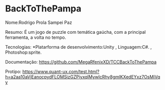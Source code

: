 # BackToThePampa
Nome:Rodrigo Prola Sampei Paz

Resumo:
É um jogo de puzzle com temática gaúcha, com a principal ferramenta, a volta no tempo.

Tecnologias:
*Platarforma de desenvolvimento:Unity
, Linguagem:C#.
, Photoshop:sprite.

Documentação:
https://github.com/MegaRfenixXD/TCCBackToThePampa

Protipo:
https://www.quant-ux.com/test.html?h=a2aa10aVjEanocpydFLOMSjzGZPiyxqlMywIcRhy8gmlKXedEYxz7OsMiVqy
